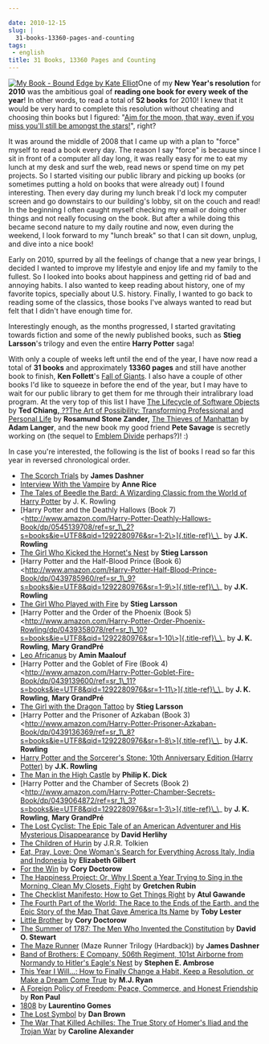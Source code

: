 ```yaml
---

date: 2010-12-15
slug: |
  31-books-13360-pages-and-counting
tags:
 - english
title: 31 Books, 13360 Pages and Counting
---
```


[![My Book - Bound Edge by Kate
Elliot](http://www.ogmaciel.com/wp-content/uploads/2010/12/2249857435_e52eb9c6ba-240x300.jpg)](http://www.ogmaciel.com/wp-content/uploads/2010/12/2249857435_e52eb9c6ba.jpg)One
of my **New Year's resolution** for **2010** was the ambitious goal of
**reading one book for every week of the year**! In other words, to read
a total of **52 books** for 2010! I knew that it would be very hard to
complete this resolution without cheating and choosing thin books but I
figured: "[Aim for the moon, that way, even if you miss you'll still be
amongst the
stars!](http://www.quickandsimple.com/fun/inspirational-quotes/aim-moon)",
right?

It was around the middle of 2008 that I came up with a plan to "force"
myself to read a book every day. The reason I say "force" is because
since I sit in front of a computer all day long, it was really easy for
me to eat my lunch at my desk and surf the web, read news or spend time
on my pet projects. So I started visiting our public library and picking
up books (or sometimes putting a hold on books that were already out) I
found interesting. Then every day during my lunch break I'd lock my
computer screen and go downstairs to our building's lobby, sit on the
couch and read! In the beginning I often caught myself checking my email
or doing other things and not really focusing on the book. But after a
while doing this became second nature to my daily routine and now, even
during the weekend, I look forward to my "lunch break" so that I can sit
down, unplug, and dive into a nice book!

Early on 2010, spurred by all the feelings of change that a new year
brings, I decided I wanted to improve my lifestyle and enjoy life and my
family to the fullest. So I looked into books about happiness and
getting rid of bad and annoying habits. I also wanted to keep reading
about history, one of my favorite topics, specially about U.S. history.
Finally, I wanted to go back to reading some of the classics, those
books I've always wanted to read but felt that I didn't have enough time
for.

Interestingly enough, as the months progressed, I started gravitating
towards fiction and some of the newly published books, such as **Stieg
Larsson**\'s trilogy and even the entire **Harry Potter** saga!

With only a couple of weeks left until the end of the year, I have now
read a total of **31 books** and approximately **13360 pages** and still
have another book to finish, **Ken Follett**\'s [Fall of
Giants](http://www.amazon.com/Fall-Giants-Century-Trilogy-Follett/dp/0525951652/ref=sr_1_1?s=books&ie=UTF8&qid=1292335688&sr=1-1).
I also have a couple of other books I'd like to squeeze in before the
end of the year, but I may have to wait for our public library to get
them for me through their intralibrary load program. At the very top of
this list I have [The Lifecycle of Software
Objects](http://www.amazon.com/Lifecycle-Software-Objects-Ted-Chiang/dp/1596063173/ref=sr_1_1?s=books&ie=UTF8&qid=1292335907&sr=1-1)
by **Ted Chiang,**[ ??The Art of Possibility: Transforming Professional
and Personal
Life](http://www.amazon.com/Art-Possibility-Transforming-Professional-Personal/dp/0142001104/ref=wl_it_dp_o?ie=UTF8&coliid=I110YH7R8US6S3&colid=32BX7VP2GEFI1)
by **Rosamund Stone Zander,** [The Thieves of
Manhattan](http://www.amazon.com/Thieves-Manhattan-Novel-Adam-Langer/dp/1400068916/ref=sr_1_1?ie=UTF8&s=books&qid=1292336128&sr=8-1)
by **Adam Langer**, and the new book my good friend **Pete Savage** is
secretly working on (the sequel to [Emblem
Divide](http://emblemdivide.com/) perhaps?)! :)

In case you're interested, the following is the list of books I read so
far this year in reversed chronological order.

-   [The Scorch
    Trials](http://www.amazon.com/Scorch-Trials-Maze-Runner-Trilogy/dp/0385738757/ref=sr_1_1?s=books&ie=UTF8&qid=1292280902&sr=1-1)
    by **James Dashner**
-   [Interview With the
    Vampire](http://www.amazon.com/Interview-Vampire-Anne-Rice/dp/0345409647/ref=sr_1_1?s=books&ie=UTF8&qid=1292281217&sr=1-1)
    by **Anne Rice**
-   [The Tales of Beedle the Bard: A Wizarding Classic from the World of
    Harry
    Potter](http://www.amazon.com/Tales-Beedle-Bard-Standard/dp/0545128285/ref=sr_1_1?s=books&ie=UTF8&qid=1292281244&sr=1-1)
    by J. K. Rowling
-   [Harry Potter and the Deathly Hallows (Book 7)
    \<http://www.amazon.com/Harry-Potter-Deathly-Hallows-Book/dp/0545139708/ref=sr_1\_2?s=books&ie=UTF8&qid=1292280976&sr=1-2\>]{.title-ref}\_\_
    by **J.K. Rowling**
-   [The Girl Who Kicked the Hornet's
    Nest](http://www.amazon.com/Girl-Who-Kicked-Hornets-Nest/dp/030726999X/ref=sr_1_1?s=books&ie=UTF8&qid=1292281300&sr=1-1)
    by **Stieg Larsson**
-   [Harry Potter and the Half-Blood Prince (Book 6)
    \<http://www.amazon.com/Harry-Potter-Half-Blood-Prince-Book/dp/0439785960/ref=sr_1\_9?s=books&ie=UTF8&qid=1292280976&sr=1-9\>]{.title-ref}\_\_
    by **J.K. Rowling**
-   [The Girl Who Played with
    Fire](http://www.amazon.com/Girl-Who-Played-Fire-Vintage/dp/030745455X/ref=sr_1_2?s=books&ie=UTF8&qid=1292281300&sr=1-2)
    by **Stieg Larsson**
-   [Harry Potter and the Order of the Phoenix (Book 5)
    \<http://www.amazon.com/Harry-Potter-Order-Phoenix-Rowling/dp/0439358078/ref=sr_1\_10?s=books&ie=UTF8&qid=1292280976&sr=1-10\>]{.title-ref}\_\_
    by **J. K. Rowling**, **Mary GrandPré**
-   [Leo
    Africanus](http://www.amazon.com/Leo-Africanus-Amin-Maalouf/dp/1561310220/ref=sr_1_1?s=books&ie=UTF8&qid=1292281400&sr=1-1)
    by **Amin Maalouf**
-   [Harry Potter and the Goblet of Fire (Book 4)
    \<http://www.amazon.com/Harry-Potter-Goblet-Fire-Book/dp/0439139600/ref=sr_1\_11?s=books&ie=UTF8&qid=1292280976&sr=1-11\>]{.title-ref}\_\_
    by **J. K. Rowling**, **Mary GrandPré**
-   [The Girl with the Dragon
    Tattoo](http://www.amazon.com/Girl-Dragon-Tattoo-Millenium-Trilogy/dp/0307473473/ref=sr_1_4?s=books&ie=UTF8&qid=1292281300&sr=1-4)
    by **Stieg Larsson**
-   [Harry Potter and the Prisoner of Azkaban (Book 3)
    \<http://www.amazon.com/Harry-Potter-Prisoner-Azkaban-Book/dp/0439136369/ref=sr_1\_8?s=books&ie=UTF8&qid=1292280976&sr=1-8\>]{.title-ref}\_\_
    by **J.K. Rowling**
-   [Harry Potter and the Sorcerer's Stone: 10th Anniversary Edition
    (Harry
    Potter)](http://www.amazon.com/Harry-Potter-Sorcerers-Stone-Anniversary/dp/054506967X/ref=sr_1_5?s=books&ie=UTF8&qid=1292280976&sr=1-5)
    by **J.K. Rowling**
-   [The Man in the High
    Castle](http://www.amazon.com/Man-High-Castle-Philip-Dick/dp/0679740678/ref=sr_1_1?s=books&ie=UTF8&qid=1292281434&sr=1-1)
    by **Philip K. Dick**
-   [Harry Potter and the Chamber of Secrets (Book 2)
    \<http://www.amazon.com/Harry-Potter-Chamber-Secrets-Book/dp/0439064872/ref=sr_1\_3?s=books&ie=UTF8&qid=1292280976&sr=1-3\>]{.title-ref}\_\_
    by **J. K. Rowling**, **Mary GrandPré**
-   [The Lost Cyclist: The Epic Tale of an American Adventurer and His
    Mysterious
    Disappearance](http://www.amazon.com/Lost-Cyclist-Adventurer-Mysterious-Disappearance/dp/0547195575/ref=sr_1_1?ie=UTF8&s=books&qid=1292281468&sr=1-1)
    by **David Herlihy**
-   [The Children of
    Hurin](http://www.amazon.com/Children-Hardcover-Illustrator-Tolkien-Christopher/dp/B0032TKQ82/ref=sr_1_3?s=books&ie=UTF8&qid=1292281501&sr=1-3)
    by J.R.R. Tolkien
-   [Eat, Pray, Love: One Woman's Search for Everything Across Italy,
    India and
    Indonesia](http://www.amazon.com/Eat-Pray-Love-Everything-Indonesia/dp/0143118420/ref=sr_1_1?s=books&ie=UTF8&qid=1292281579&sr=1-1)
    by **Elizabeth Gilbert**
-   [For the
    Win](http://www.amazon.com/Win-Cory-Doctorow/dp/0765322161/ref=sr_1_1?s=books&ie=UTF8&qid=1292281622&sr=1-1)
    by **Cory Doctorow**
-   [The Happiness Project: Or, Why I Spent a Year Trying to Sing in the
    Morning, Clean My Closets,
    Fight](http://www.amazon.com/Happiness-Project-Morning-Aristotle-Generally/dp/0061583251/ref=sr_1_1?ie=UTF8&s=books&qid=1292281659&sr=1-1)
    by **Gretchen Rubin**
-   [The Checklist Manifesto: How to Get Things
    Right](http://www.amazon.com/Checklist-Manifesto-How-Things-Right/dp/0312430000/ref=sr_1_1?s=books&ie=UTF8&qid=1292281694&sr=1-1)
    by **Atul Gawande**
-   [The Fourth Part of the World: The Race to the Ends of the Earth,
    and the Epic Story of the Map That Gave America Its
    Name](http://www.amazon.com/Fourth-Part-World-Earth-America/dp/1416535314/ref=sr_1_1?ie=UTF8&s=books&qid=1292281730&sr=1-1)
    by **Toby Lester**
-   [Little
    Brother](http://www.amazon.com/Little-Brother-Cory-Doctorow/dp/B004A14W2C/ref=sr_1_1?s=books&ie=UTF8&qid=1292281800&sr=1-1)
    by **Cory Doctorow**
-   [The Summer of 1787: The Men Who Invented the
    Constitution](http://www.amazon.com/Summer-1787-Invented-Constitution-Collection/dp/0743286936/ref=sr_1_1?s=books&ie=UTF8&qid=1292281829&sr=1-1)
    by **David O. Stewart**
-   [The Maze
    Runner](http://www.amazon.com/Maze-Runner-Trilogy-Book/dp/0385737955/ref=sr_1_2?s=books&ie=UTF8&qid=1292280902&sr=1-2)
    (Maze Runner Trilogy (Hardback)) by **James Dashner**
-   [Band of Brothers: E Company, 506th Regiment, 101st Airborne from
    Normandy to Hitler's Eagle's
    Nest](http://www.amazon.com/Band-Brothers-Regiment-Airborne-Normandy/dp/074322454X/ref=sr_1_1?s=books&ie=UTF8&qid=1292281883&sr=1-1)
    by **Stephen E. Ambrose**
-   [This Year I Will...: How to Finally Change a Habit, Keep a
    Resolution, or Make a Dream Come
    True](http://www.amazon.com/This-Year-Will-Finally-Resolution/dp/0767920082/ref=sr_1_1?s=books&ie=UTF8&qid=1292281920&sr=1-1)
    by **M.J. Ryan**
-   [A Foreign Policy of Freedom: Peace, Commerce, and Honest
    Friendship](http://www.amazon.com/Foreign-Policy-Freedom-Commerce-Friendship/dp/0912453001/ref=sr_1_1?ie=UTF8&s=books&qid=1292281948&sr=1-1)
    by **Ron Paul**
-   [1808](http://www.amazon.com/1808-Laurentino-Gomes/dp/9722035010/ref=sr_1_2?ie=UTF8&s=books&qid=1292281981&sr=1-2)
    by **Laurentino Gomes**
-   [The Lost
    Symbol](http://www.amazon.com/Lost-Symbol-Dan-Brown/dp/1400079144/ref=sr_1_1?s=books&ie=UTF8&qid=1292282023&sr=1-1)
    by **Dan Brown**
-   [The War That Killed Achilles: The True Story of Homer's Iliad and
    the Trojan
    War](http://www.amazon.com/War-That-Killed-Achilles-Homers/dp/0143118269/ref=sr_1_1?ie=UTF8&s=books&qid=1292282058&sr=1-1)
    by **Caroline Alexander**
